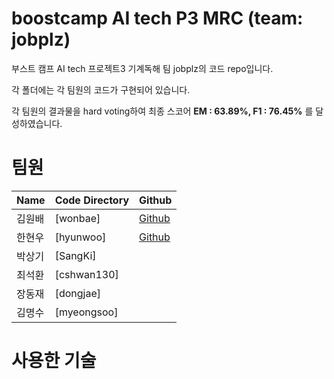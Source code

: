# boostcamp AI tech P3 MRC (team: jobplz)
부스트 캠프 AI tech 프로젝트3 기계독해 팀 jobplz의 코드 repo입니다.

각 폴더에는 각 팀원의 코드가 구현되어 있습니다.

각 팀원의 결과물을 hard voting하여 최종 스코어 **EM : 63.89%, F1 :	76.45%** 를 달성하였습니다.

# 팀원
|Name|Code Directory|Github|
|------|---|---|
|김원배|[wonbae]|[Github]()|
|한현우|[hyunwoo]|[Github](https://github.com/CodeNinja1126)|
|박상기|[SangKi]||
|최석환|[cshwan130]||
|장동재|[dongjae]||
|김명수|[myeongsoo]||

# 사용한 기술
